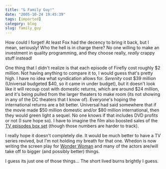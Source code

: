 ```yaml
---
title: "& Family Guy!"
date: "2005-10-24 19:45:39"
tags: [imported]
category: blog
slug: family_guy
---
```


How could I forget! At least Fox had the decency to bring it back, but I mean, seriously! Who the hell is in charge there? No one willing to make an investment in quality programming, and they choose really, <em>really</em> crappy stuff instead!

One thing that I didn't realize is that each episode of Firefly cost roughly $2 million. Not having anything to compare it to, I would guess that's pretty high. I have no idea what syndication allows for. <em>Serenity</em> cost $39 million (Universal budgeted $40, so it came in under budget), but it doesn't look like it will recoup cost with domestic returns, which are around $24 million, and it's being pulled from the larger theaters to make room (its not showing in any of the DC theaters that I know of). Everyone's hoping the international returns are a bit better. Universal had said somewhere that if the movie made $50 million domestic and/or $80 million international, then they would green light a sequel. No one knows if that includes DVD profits or not (I sure hope so). I have to imagine the film also boosted sales of the <a href="https://www.amazon.com/gp/product/B0000AQS0F/103-3482693-3975003?v=glance&n=130&n=507846&s=dvd&v=glance">TV episodes box set</a> (though those numbers are harder to track).

I really hope it doesn't completely die. It would be much better to have a TV series revived, but I'm not holding my breath for that one. Whedon is now writing the screen play for <a href="https://www.imdb.com/title/tt0451279/">Wonder Woman</a> and many of the actors are/will take off to bigger (and possibly better) things.

I guess its just one of those things... The short lived burns brightly I guess.
